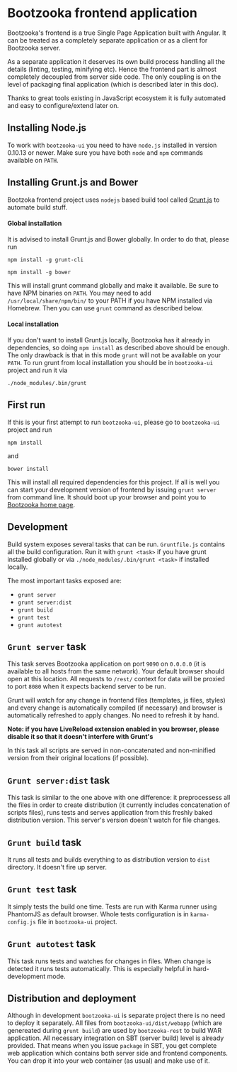 # Bootzooka frontend application

Bootzooka's frontend is a true Single Page Application built with Angular. It can be treated as a completely separate
application or as a client for Bootzooka server.

As a separate application it deserves its own build process handling all the details (linting, testing, minifying etc).
Hence the frontend part is almost completely decoupled from server side code. The only coupling is on the level of
packaging final application (which is described later in this doc).

Thanks to great tools existing in JavaScript ecosystem it is fully automated and easy to configure/extend later on.

Installing Node.js
---

To work with `bootzooka-ui` you need to have `node.js` installed in version 0.10.13 or newer. Make sure you have both
`node` and `npm` commands available on `PATH`.

Installing Grunt.js and Bower
---

Bootzoka frontend project uses `nodejs` based build tool called [Grunt.js](http://gruntjs.com) to automate build stuff.

#### Global installation

It is advised to install Grunt.js and Bower globally. In order to do that, please run

	npm install -g grunt-cli
	
	npm install -g bower

This will install grunt command globally and make it available. Be sure to have NPM binaries on `PATH`. You may need
to add `/usr/local/share/npm/bin/` to your PATH if you have NPM installed via Homebrew.
Then you can use `grunt` command as described below.

#### Local installation

If you don't want to install Grunt.js locally, Bootzooka has it already in dependencies, so doing `npm install` as
described above should be enough. The only drawback is that in this mode `grunt` will not be available on your `PATH`.
To run grunt from local installation you should be in `bootzooka-ui` project and run it via

	./node_modules/.bin/grunt

First run
---

If this is your first attempt to run `bootzooka-ui`, please go to `bootzooka-ui` project and run

	npm install

and

	bower install


This will install all required dependencies for this project. If all is well you can start your development version
of frontend by issuing `grunt server` from command line. It should boot up your browser and point you
to [Bootzooka home page](http://0.0.0.0:9090/#/).


Development
---

Build system exposes several tasks that can be run. `Gruntfile.js` contains all the build configuration. Run it
with `grunt <task>` if you have grunt installed globally or via `./node_modules/.bin/grunt <task>` if installed
locally.

The most important tasks exposed are:

- `grunt server`
- `grunt server:dist`
- `grunt build`
- `grunt test`
- `grunt autotest`

`Grunt server` task
---

This task serves Bootzooka application on port `9090` on `0.0.0.0` (it is available to all hosts from the same network).
Your default browser should open at this location. All requests to `/rest/` context for data will be proxied to port
`8080` when it expects backend server to be run.

Grunt will watch for any change in frontend files (templates, js files, styles) and every change is automatically
compiled (if necessary) and browser is automatically refreshed to apply changes. No need to refresh it by hand.

**Note: if you have LiveReload extension enabled in you browser, please disable it so that it doesn't interfere with
Grunt's**

In this task all scripts are served in non-concatenated and non-minified version from their original locations
(if possible).

`Grunt server:dist` task
---

This task is similar to the one above with one difference: it preprocessess all the files in order to create
distribution (it currently includes concatenation of scripts files), runs tests and serves application from this
freshly baked distribution version. This server's version doesn't watch for file changes.

`Grunt build` task
---

It runs all tests and builds everything to as distribution version to `dist` directory. It doesn't fire up server.

`Grunt test` task
---

It simply tests the build one time. Tests are run with Karma runner using PhantomJS as default browser. Whole tests
configuration is in `karma-config.js` file in `bootzooka-ui` project.

`Grunt autotest` task
---

This task runs tests and watches for changes in files. When change is detected it runs tests automatically. This is
especially helpful in hard-development mode.

Distribution and deployment
---

Although in development `bootzooka-ui` is separate project there is no need to deploy it separately. All files
from `bootzooka-ui/dist/webapp` (which are genereated during `grunt build`) are used by `bootzooka-rest` to build
WAR application. All necessary integration on SBT (server build) level is already provided. That means when you issue
`package` in SBT, you get complete web application which contains both server side and frontend components. You can drop
it into your web container (as usual) and make use of it.